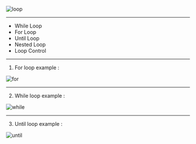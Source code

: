 ![loop](https://user-images.githubusercontent.com/87390353/180616832-6f14d5ee-5b4a-444b-9e24-d6d1e7f07d1d.jpg)

---

- While Loop
- For Loop
- Until Loop
- Nested Loop
- Loop Control

---

1. For loop example :

![for](https://user-images.githubusercontent.com/87390353/180636578-15091d3e-666e-436d-979a-ef6549f16b74.jpg)

---

2. While loop example :

![while](https://user-images.githubusercontent.com/87390353/180636875-9ab1f08d-f6d2-4f4a-8d5f-c4d74baa487e.jpg)

---

3. Until loop example :

![until](https://user-images.githubusercontent.com/87390353/180637336-c2ae8a39-275e-42bd-83c2-755c49357120.jpg)


